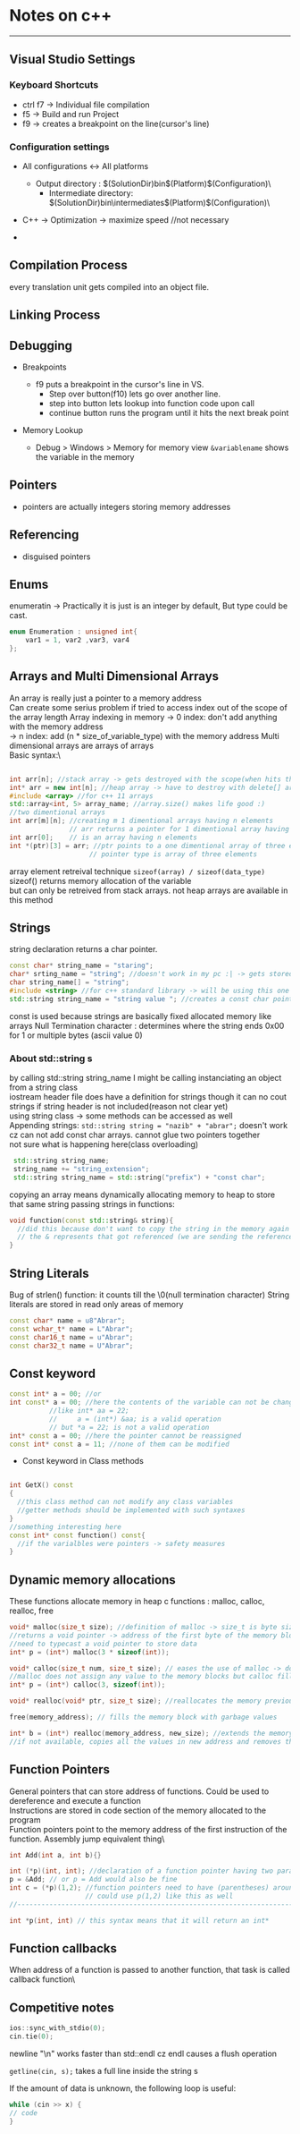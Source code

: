 # Notes on c++

---

## Visual Studio Settings

### Keyboard Shortcuts

- ctrl f7 -> Individual file compilation
- f5 -> Build and run Project
- f9 -> creates a breakpoint on the line(cursor's line)

### Configuration settings

- All configurations <-> All platforms
  - Output directory : $(SolutionDir)bin\$(Platform)\$(Configuration)\
    - Intermediate directory: $(SolutionDir)bin\intermediates\$(Platform)\$(Configuration)\
- C++ -> Optimization -> maximize speed //not necessary

-

## Compilation Process

every translation unit gets compiled into an object file.

## Linking Process

## Debugging

- Breakpoints

  - f9 puts a breakpoint in the cursor's line in VS.
    - Step over button(f10) lets go over another line.
    - step into button lets lookup into function code upon call
    - continue button runs the program until it hits the next break point

- Memory Lookup
  - Debug > Windows > Memory for memory view `&variablename` shows the variable in the memory

## Pointers

- pointers are actually integers storing memory addresses

## Referencing

- disguised pointers

## Enums

enumeratin -> Practically it is just is an integer
by default, But type could be cast.

```C++
enum Enumeration : unsigned int{
    var1 = 1, var2 ,var3, var4
};
```

## Arrays and Multi Dimensional Arrays

An array is really just a pointer to a memory address\
Can create some serius problem if tried to access index out of the scope of the array length
Array indexing in memory -> 0 index: don't add anything with the memory address\
 -> n index: add (n \* size_of_variable_type) with the memory address
Multi dimensional arrays are arrays of arrays\
Basic syntax:\

```c++

int arr[n]; //stack array -> gets destroyed with the scope(when hits the curly brace)
int* arr = new int[n]; //heap array -> have to destroy with delete[] arr keyword
#include <array> //for c++ 11 arrays
std::array<int, 5> array_name; //array.size() makes life good :)
//two dimentional arrays
int arr[m][n]; //creating m 1 dimentional arrays having n elements
               // arr returns a pointer for 1 dimentional array having n elements
int arr[0];    // is an array having n elements
int *(ptr)[3] = arr; //ptr points to a one dimentional array of three elements
                    // pointer type is array of three elements
```

array element retreival technique `sizeof(array) / sizeof(data_type)` sizeof() returns memory allocation of the variable\
but can only be retreived from stack arrays. not heap arrays are available in this method

## Strings

string declaration returns a char pointer.

```c++
const char* string_name = "staring";
char* srting_name = "string"; //doesn't work in my pc :| -> gets stored as constant cannot change any character
char string_name[] = "string";
#include <string> //for c++ standard library -> will be using this one
std::string string_name = "string value "; //creates a const char pointer. can change elements
```

const is used because strings are basically fixed allocated memory like arrays
Null Termination character : determines where the string ends 0x00 for 1 or multiple bytes (ascii value 0)

### About std::string s

by calling std::string string_name I might be calling instanciating an object from a string class\
iostream header file does have a definition for strings though it can no cout strings if string header is not included(reason not clear yet)\
using string class -> some methods can be accessed as well\
Appending strings: `std::string string = "nazib" + "abrar";` doesn't work cz can not add const char arrays. cannot glue two pointers together\
not sure what is happening here(class overloading)

```c++
 std::string string_name;
 string_name += "string_extension";
 std::string string_name = std::string("prefix") + "const char";
```

copying an array means dynamically allocating memory to heap to store that same string
passing strings in functions:

```c++
void function(const std::string& string){
  //did this because don't want to copy the string in the memory again cz string copy is quite slow
  // the & represents that got referenced (we are sending the reference of that string)
}
```

## String Literals

Bug of strlen() function: it counts till the \0(null termination character)
String literals are stored in read only areas of memory

```c++
const char* name = u8"Abrar";
const wchar_t* name = L"Abrar";
const char16_t name = u"Abrar";
const char32_t name = U"Abrar";

```

## Const keyword

```c++
const int* a = 00; //or
int const* a = 00; //here the contents of the variable can not be changed but could be referenced to some other pointer
          //like int* aa = 22;
          //     a = (int*) &aa; is a valid operation
          // but *a = 22; is not a valid operation
int* const a = 00; //here the pointer cannot be reassigned
const int* const a = 11; //none of them can be modified

```

- Const keyword in Class methods

```c++

int GetX() const
{
  //this class method can not modify any class variables
  //getter methods should be implemented with such syntaxes
}
//something interesting here
const int* const function() const{
  //if the varialbles were pointers -> safety measures
}

```

## Dynamic memory allocations

These functions allocate memory in heap
c functions : malloc, calloc, realloc, free

```c++
void* malloc(size_t size); //definition of malloc -> size_t is byte size and takes unsigned integer
//returns a void pointer -> address of the first byte of the memory block allocated
//need to typecast a void pointer to store data
int* p = (int*) malloc(3 * sizeof(int));

void* calloc(size_t num, size_t size); // eases the use of malloc -> do not need to multiply
//malloc does not assign any value to the memory blocks but calloc fills all the blocks with 0;
int* p = (int*) calloc(3, sizeof(int));

void* realloc(void* ptr, size_t size); //reallocates the memory previously allocated by malloc

free(memory_address); // fills the memory block with garbage values

int* b = (int*) realloc(memory_address, new_size); //extends the memory block with new_size -> if available, extends
//if not available, copies all the values in new address and removes the previous block

```

## Function Pointers

General pointers that can store address of functions. Could be used to dereference and execute a function\
Instructions are stored in code section of the memory allocated to the program\
Function pointers point to the memory address of the first instruction of the function. Assembly jump equivalent thing\

```c++
int Add(int a, int b){}

int (*p)(int, int); //declaration of a function pointer having two parameters
p = &Add; // or p = Add would also be fine
int c = (*p)(1,2); //function pointers need to have (parentheses) around them (*p) like this
                   // could use p(1,2) like this as well
//----------------------------------------------------------------------//

int *p(int, int) // this syntax means that it will return an int*

```

## Function callbacks

When address of a function is passed to another function, that task is called callback function\

## Competitive notes

```c
ios::sync_with_stdio(0);
cin.tie(0);
```

newline "\n" works faster than std::endl cz endl causes a flush operation

`getline(cin, s);` takes a full line inside the string s

If the amount of data is unknown, the following loop is useful:

```c
while (cin >> x) {
// code
}
```
